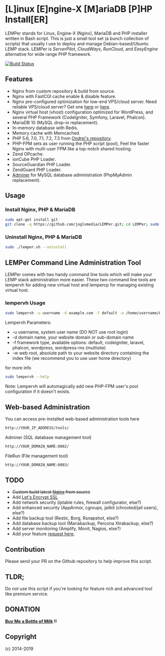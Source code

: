 # [L]inux [E]ngine-X [M]ariaDB [P]HP Install[ER]
LEMPer stands for Linux, Engine-X (Nginx), MariaDB and PHP installer written in Bash script. This is just a small tool set (a bunch collection of scripts) that usually I use to deploy and manage Debian-based/Ubuntu LEMP stack. LEMPer is _ServerPilot_, _CloudWays_, _RunCloud_, and _EasyEngine_ alternative for wide range PHP framework.


[![Build Status](https://travis-ci.org/joglomedia/LEMPer.svg?branch=master)](https://travis-ci.org/joglomedia/LEMPer)


## Features
* Nginx from custom repository & build from source.
* Nginx with FastCGI cache enable & disable feature.
* Nginx pre-configured optimization for low-end VPS/cloud server. Need reliable VPS/cloud server? Get one [here](https://eslabs.id/digitalocean/) or [here](https://eslabs.id/upcloud/).
* Nginx virtual host (vhost) configuration optimized for WordPress, and several PHP Framework (CodeIgniter, Symfony, Laravel, Phalcon).
* MariaDB 10 (MySQL drop-in replacement).
* In-memory database with Redis.
* Memory cache with Memcached.
* PHP 5.6, 7.0, 7.1, 7.2, 7.3 from [Ondrej's repository](https://launchpad.net/~ondrej/+archive/ubuntu/php).
* PHP-FPM sets as user running the PHP script (pool), Feel the faster Nginx with multi-user FPM like a top-notch shared hosting.
* Zend OPcache.
* ionCube PHP Loader.
* SourceGuardian PHP Loader.
* ZendGuard PHP Loader.
* [Adminer](https://www.adminer.org/) for MySQL database administration (PhpMyAdmin replacement).

## Usage

### Install Nginx, PHP &amp; MariaDB
```bash
sudo apt-get install git
git clone -q https://github.com/joglomedia/LEMPer.git; cd LEMPer; sudo ./lemper.sh --install
```

### Uninstall Nginx, PHP &amp; MariaDB
```bash
sudo ./lemper.sh --uninstall
```

## LEMPer Command Line Administration Tool
LEMPer comes with two handy command line tools which will make your LEMP stack administration more easier. These two command line tools are lempervh for adding new virtual host and lempercp for managing existing virtual host.

### lempervh Usage
```bash
sudo lempervh -u username -d example.com -f default -w /home/username/Webs/example.com
```
Lempervh Parameters:

* -u username, system user name (DO NOT use root login)
* -d domain name, your website domain or sub-domain name
* -f framework type, available options: default, codeigniter, laravel, phalcon, wordpress, wordpress-ms (multisite)
* -w web root, absolute path to your website directory containing the index file (we recommend you to use user home directory)

for more info
```bash
sudo lempervh --help
```

Note: Lempervh will automagically add new PHP-FPM user's pool configuration if it doesn't exists.

## Web-based Administration
You can access pre-installed web-based administration tools here
```bash
http://YOUR_IP_ADDRESS/tools/
```
Adminer (SQL database management tool)
```bash
http://YOUR_DOMAIN_NAME:8082/
```
FileRun (File management tool)
```bash
http://YOUR_DOMAIN_NAME:8083/
```

## TODO
* ~~Custom build latest [Nginx](https://nginx.org/en/) from source~~
* Add [Let's Encrypt SSL](https://letsencrypt.org/)
* Add network security (iptable rules, firewall configurator, else?)
* Add enhanced security (AppArmor, cgroups, jailkit (chrooted/jail users), else?)
* Add file backup tool (Restic, Borg, Rsnapshot, else?)
* Add database backup tool (Mariabackup, Percona Xtrabackup, else?)
* Add server monitoring (Amplify, Monit, Nagios, else?)
* Add your feature [request here](https://github.com/joglomedia/LEMPer/issues/new).

## Contribution
Please send your PR on the Github repository to help improve this script.

## TLDR;
Do not use this script if you're looking for feature rich and advanced tool like premium service.

## DONATION
**[Buy Me a Bottle of Milk](https://paypal.me/masedi) !!**

## Copyright
(c) 2014-2019
